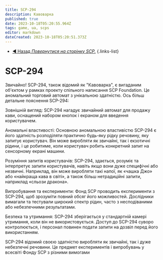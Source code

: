 ```yaml
---
title: SCP-294
description: Кавоварка
published: true
date: 2023-10-18T05:20:55.964Z
tags: game, ua, scps
editor: markdown
dateCreated: 2023-10-18T05:20:51.373Z
---
```


- [:arrow_backward: Назад *Повернутися на сторінку SCP.*](/uk/game/scps#scps) 
{.links-list}
# SCP-294
Звичайно! SCP-294, також відомий як "Кавоварка", є вигаданим об'єктом у рамках проекту спільного написання SCP Foundation. Це аномальний торговий автомат з унікальною здатністю. Ось більш детальне пояснення SCP-294:

Зовнішній вигляд: SCP-294 нагадує звичайний автомат для продажу кави, оснащений набором кнопок і екраном для введення користувачем.

Аномальні властивості: Основною аномальною властивістю SCP-294 є його здатність розподіляти практично будь-яку рідку речовину, яку запитує користувач. Він може виробляти як звичайні, так і екзотичні рідини, і це робитиме, коли користувач робить конкретний запит на сенсорному екрані машини.

Розуміння запитів користувачів: SCP-294, здається, розуміє та інтерпретує запити користувачів, навіть якщо вони дуже специфічні або незвичні. Наприклад, він може виробляти такі напої, як «чашка Джо» або «найкраща кава в світі», а також більш нетрадиційні запити, наприклад «сльози дракона».

Випробування та експерименти: Фонд SCP проводить експерименти з SCP-294, щоб зрозуміти повний обсяг його можливостей. Дослідники вимагали та тестували широкий спектр рідин, часто з несподіваними або небезпечними результатами.

Безпека та утримання: SCP-294 зберігається у стандартній камері утримання, коли він не використовується. Доступ до SCP-294 суворо контролюється, і персонал повинен подати запити на дозвіл перед його використанням.

SCP-294 відомий своєю здатністю виробляти як звичайні, так і дуже небезпечні речовини. Це предмет експериментів і випробувань у всесвіті Фонду SCP з різними вимогами